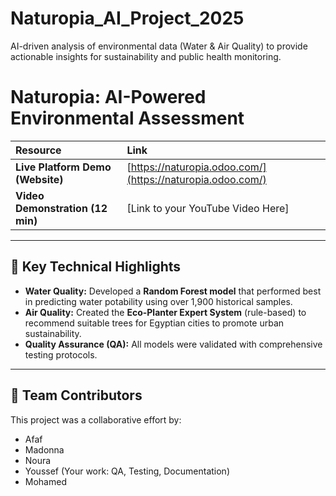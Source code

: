 # Naturopia_AI_Project_2025
AI-driven analysis of environmental data (Water &amp; Air Quality) to provide actionable insights for sustainability and public health monitoring.
# Naturopia: AI-Powered Environmental Assessment


| Resource | Link |
| :--- | :--- |
| **Live Platform Demo (Website)** | [https://naturopia.odoo.com/](https://naturopia.odoo.com/) |
| **Video Demonstration (12 min)** | [Link to your YouTube Video Here] |

---

## 🔬 Key Technical Highlights

* **Water Quality:** Developed a **Random Forest model** that performed best in predicting water potability using over 1,900 historical samples.
* **Air Quality:** Created the **Eco-Planter Expert System** (rule-based) to recommend suitable trees for Egyptian cities to promote urban sustainability.
* **Quality Assurance (QA):** All models were validated with comprehensive testing protocols.

---

## 👥 Team Contributors

This project was a collaborative effort by:
* Afaf
* Madonna
* Noura
* Youssef (Your work: QA, Testing, Documentation)
* Mohamed
